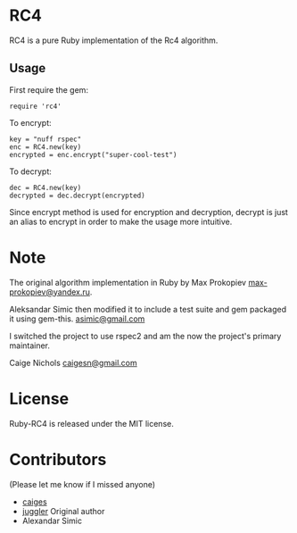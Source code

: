 # RC4

RC4 is a pure Ruby implementation of the Rc4 algorithm.


## Usage

First require the gem:

    require 'rc4' 

To encrypt:

    key = "nuff rspec"
    enc = RC4.new(key)
    encrypted = enc.encrypt("super-cool-test")

To decrypt:

    dec = RC4.new(key)
    decrypted = dec.decrypt(encrypted)

Since encrypt method is used for encryption and decryption, decrypt is
just an alias to encrypt in order to make the usage more intuitive.

# Note

The original algorithm implementation in Ruby by Max Prokopiev
<max-prokopiev@yandex.ru>.

Aleksandar Simic then modified it to include a test suite and gem
packaged it using gem-this.
<asimic@gmail.com>


I switched the project to use rspec2 and am the now the project's primary maintainer.

Caige Nichols <caigesn@gmail.com>

# License

Ruby-RC4 is released under the MIT license.

# Contributors

(Please let me know if I missed anyone)

- [caiges](http://github.com/caiges)
- [juggler](http://github.com/juggler) Original author
- Alexandar Simic

